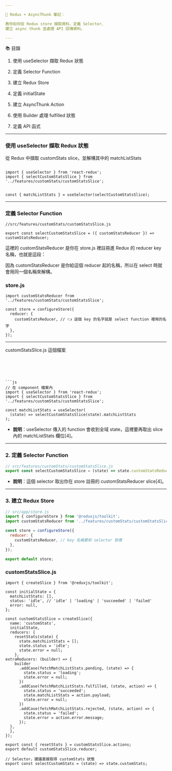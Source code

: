 ```yaml
---

📘 Redux + AsyncThunk 筆記：

教你如何從 Redux store 擷取資料、定義 Selector、
建立 async thunk 並處理 API 回傳資料。

---
```


📚 目錄

1. 使用 useSelector 擷取 Redux 狀態
2. 定義 Selector Function
3. 建立 Redux Store


4. 定義 initialState


5. 建立 AsyncThunk Action


6. 使用 Builder 處理 fulfilled 狀態


7. 定義 API 函式




---
### 使用 useSelector 擷取 Redux 狀態

從 Redux 中擷取 customStats slice，並解構其中的 matchListStats
```

import { useSelector } from 'react-redux';
import { selectCustomStatsSlice } from '../features/customStats/customStatsSlice';


const { matchListStats } = useSelector(selectCustomStatsSlice);
```

---
### 定義 Selector Function
```
//src/features/customStats/customStatsSlice.js

export const selectCustomStatsSlice = ({ customStatsReducer }) => customStatsReducer;

```
這裡的 customStatsReducer 是你在 store.js 裡註冊進 Redux 的 reducer key 名稱，也就是這段：

因為 customStatsReducer 是你給這個 reducer 起的名稱，所以在 select 時就會用同一個名稱來解構。

### store.js

```
import customStatsReducer from '../features/customStats/customStatsSlice';

const store = configureStore({
  reducer: {
    customStatsReducer, // 👈 這個 key 的名字就是 select function 裡用的名字
  },
});
```
---
customStatsSlice.js 這個檔案

```





```js
// 在 component 檔案內
import { useSelector } from 'react-redux';
import { selectCustomStatsSlice } from '../features/customStats/customStatsSlice';

const matchListStats = useSelector(
  (state) => selectCustomStatsSlice(state).matchListStats
);
```
- **說明**：useSelector 傳入的 function 會收到全域 state，這裡要再取出 slice 內的 matchListStats 欄位[4]。

---

### 2. 定義 Selector Function

```js
// src/features/customStats/customStatsSlice.js
export const selectCustomStatsSlice = (state) => state.customStatsReducer;
```
- **說明**：這個 selector 取出你在 store 註冊的 customStatsReducer slice[4]。

---

### 3. 建立 Redux Store

```js
// src/app/store.js
import { configureStore } from '@reduxjs/toolkit';
import customStatsReducer from '../features/customStats/customStatsSlice';

const store = configureStore({
  reducer: {
    customStatsReducer, // key 名稱要和 selector 對應
  },
});

export default store;
```
### customStatsSlice.js
```
import { createSlice } from '@reduxjs/toolkit';

const initialState = {
  matchListStats: [],
  status: 'idle', // 'idle' | 'loading' | 'succeeded' | 'failed'
  error: null,
};

const customStatsSlice = createSlice({
  name: 'customStats',
  initialState,
  reducers: {
    resetStats(state) {
      state.matchListStats = [];
      state.status = 'idle';
      state.error = null;
    },
extraReducers: (builder) => {
    builder
      .addCase(fetchMatchListStats.pending, (state) => {
        state.status = 'loading';
        state.error = null;
      })
      .addCase(fetchMatchListStats.fulfilled, (state, action) => {
        state.status = 'succeeded';
        state.matchListStats = action.payload;
        state.error = null;
      })
      .addCase(fetchMatchListStats.rejected, (state, action) => {
        state.status = 'failed';
        state.error = action.error.message;
      });
  },
  },
});

export const { resetStats } = customStatsSlice.actions;
export default customStatsSlice.reducer;

// Selector，建議直接取得 customStats 狀態
export const selectCustomStats = (state) => state.customStats;
```

 

